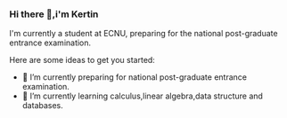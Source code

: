 ### Hi there 👋,i'm Kertin
I'm currently a student at ECNU, preparing for the national post-graduate entrance examination.

Here are some ideas to get you started:

- 🔭 I’m currently preparing for national post-graduate entrance examination.
- 🌱 I’m currently learning calculus,linear algebra,data structure and databases.


